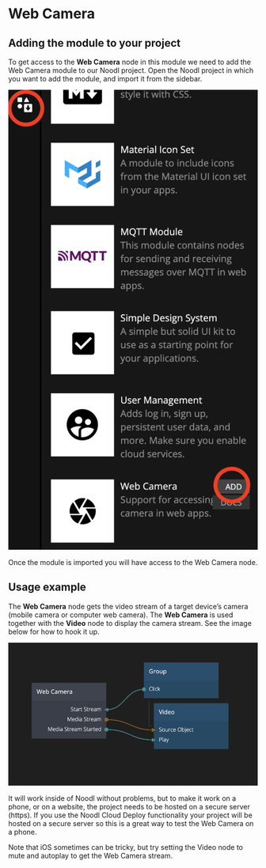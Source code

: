 # Web Camera

## Adding the module to your project

To get access to the **Web Camera** node in this module we need to add the Web Camera module to our Noodl project. Open the Noodl project in which you want to add the module, and import it from the sidebar.

<div class="ndl-images">
    <img src="/modules/webcamera/webcamera-add-module.png" class="ndl-image med"></img>
</div>

Once the module is imported you will have access to the Web Camera node.

## Usage example

The **Web Camera** node gets the video stream of a target device’s camera (mobile camera or computer web camera). The **Web Camera** is used together with the **Video** node to display the camera stream. See the image below for how to hook it up.

<div class="ndl-images">
    <img src="/modules/webcamera/webcamera-node.png" class="ndl-image medium"></img>  
</div>

It will work inside of Noodl without problems, but to make it work on a phone, or on a website, the project needs to be hosted on a secure server (https). If you use the Noodl Cloud Deploy functionality your project will be hosted on a secure server so this is a great way to test the Web Camera on a phone.

Note that iOS sometimes can be tricky, but try setting the Video node to mute and autoplay to get the Web Camera stream.
